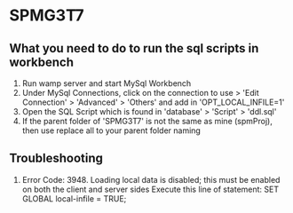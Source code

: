# SPMG3T7

## What you need to do to run the sql scripts in workbench
1. Run wamp server and start MySql Workbench
2. Under MySql Connections, click on the connection to use > 'Edit Connection' > 'Advanced' > 'Others' and add in 'OPT_LOCAL_INFILE=1'
3. Open the SQL Script which is found in 'database' > 'Script' > 'ddl.sql'
4. If the parent folder of 'SPMG3T7' is not the same as mine (spmProj), then use replace all to your parent folder naming

## Troubleshooting
1. Error Code: 3948. Loading local data is disabled; this must be enabled on both the client and server sides
   Execute this line of statement: SET GLOBAL local-infile = TRUE;
